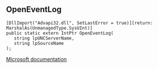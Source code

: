 ## OpenEventLog

```
[DllImport("Advapi32.dll", SetLastError = true)][return: MarshalAs(UnmanagedType.SysUInt)]
public static extern IntPtr OpenEventLog(
   string lpUNCServerName,
   string lpSourceName
);
```

[Microsoft documentation](https://docs.microsoft.com/en-us/windows/win32/api/winbase/nf-winbase-openeventloga)
